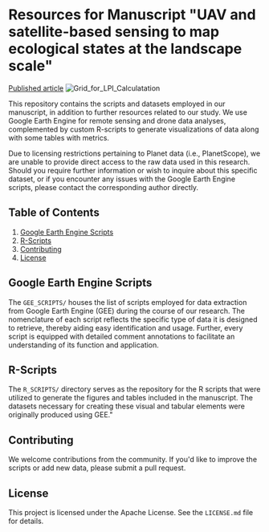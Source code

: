 # Resources for Manuscript "UAV and satellite-based sensing to map ecological states at the landscape scale"
<a href="https://doi.org/10.4236/oje.2023.138035" target="_blank">Published article</a>
![Grid_for_LPI_Calculatation](https://github.com/gponce-ars/esmap/assets/20215136/5188dd2d-81f0-47ba-8e40-3bc60f086b1f)

This repository contains the scripts and datasets employed in our manuscript, in addition to further resources related to our study. We use Google Earth Engine for remote sensing and drone data analyses, complemented by custom R-scripts to generate visualizations of data along with some tables with metrics. 

Due to licensing restrictions pertaining to Planet data (i.e., PlanetScope), we are unable to provide direct access to the raw data used in this research. Should you require further information or wish to inquire about this specific dataset, or if you encounter any issues with the Google Earth Engine scripts, please contact the corresponding author directly.

## Table of Contents

1. [Google Earth Engine Scripts](#google-earth-engine-scripts)
2. [R-Scripts](#r-scripts)
3. [Contributing](#contributing)
4. [License](#license)

## Google Earth Engine Scripts

The `GEE_SCRIPTS/`  houses the list of scripts employed for data extraction from Google Earth Engine (GEE) during the course of our research. The nomenclature of each script reflects the specific type of data it is designed to retrieve, thereby aiding easy identification and usage. Further, every script is equipped with detailed comment annotations to facilitate an understanding of its function and application.

## R-Scripts

The `R_SCRIPTS/` directory serves as the repository for the R scripts that were utilized to generate the figures and tables included in the manuscript. The datasets necessary for creating these visual and tabular elements were originally produced using GEE."

## Contributing

We welcome contributions from the community. If you'd like to improve the scripts or add new data, please submit a pull request.

## License

This project is licensed under the Apache License. See the `LICENSE.md` file for details.
